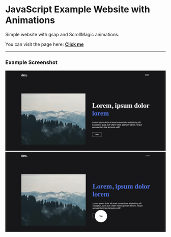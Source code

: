 # JavaScript Example Website with Animations

Simple website with gsap and ScrollMagic animations.

You can visit the page here: [**Click me**](https://slawoe.github.io/js_animatedWebsiteExample/)

---

### Example Screenshot

![Screenshot](./screenshots/screenshot.png)
![Screenshot2](./screenshots/screenshot2.png)
